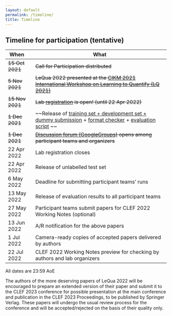 ```yaml
---
layout: default
permalink: /timeline/
title: Timeline
---
```


## Timeline for participation (tentative)

| <img width=10/><img width=10/> **When**  <img width=10/><img width=10/> | **What** |
|---|---|
| ~~15 Oct 2021~~ | ~~Call for Participation distributed~~ | 
| ~~5 Nov 2021~~  | ~~LeQua 2022 presented at the [CIKM 2021 International Workshop on Learning to Quantify (LQ 2021)](https://cikmlq2021.github.io/)~~ | 
| ~~15 Nov 2021~~ | ~~Lab [registration](http://clef2022-labs-registration.dei.unipd.it/) is open! (until 22 Apr 2022)~~ |
| ~~1 Dec 2021~~  | ~~Release of [training set + development set + dummy submission](https://www.doi.org/10.5281/zenodo.5734465) + [format checker](https://github.com/HLT-ISTI/LeQua2022_scripts/blob/main/format_checker.py) + [evaluation script](https://github.com/HLT-ISTI/LeQua2022_scripts/blob/main/evaluate.py) ~~ | 
| ~~1 Dec 2021~~  | ~~[Discussion forum (GoogleGroups)](https://groups.google.com/g/lequa2022) opens among participant teams and organizers~~ | 
| 22 Apr 2022 | Lab registration closes | 
| 22 Apr 2022 | Release of unlabelled test set | 
| 6 May 2022  | Deadline for submitting participant teams’ runs | 
| 13 May 2022 | Release of evaluation results to all participant teams |
| 27 May 2022 | Participant teams submit papers for CLEF 2022 Working Notes (optional) |
| 13 Jun 2022 | A/R notification for the above papers |
| 1 Jul 2022  | Camera-ready copies of accepted papers delivered by authors |
| 22 Jul 2022 | CLEF 2022 Working Notes preview for checking by authors and lab organizers |

All dates are 23:59 AoE

The authors of the more deserving papers of LeQua 2022 will be encouraged to prepare an extended version of their paper and submit it to the CLEF 2023 conference for possible presentation at the main conference and publication in the CLEF 2023 Proceedings, to be published by Springer Verlag. These papers will undergo the usual review process for the conference and will be accepted/rejected on the basis of their quality only.
 
